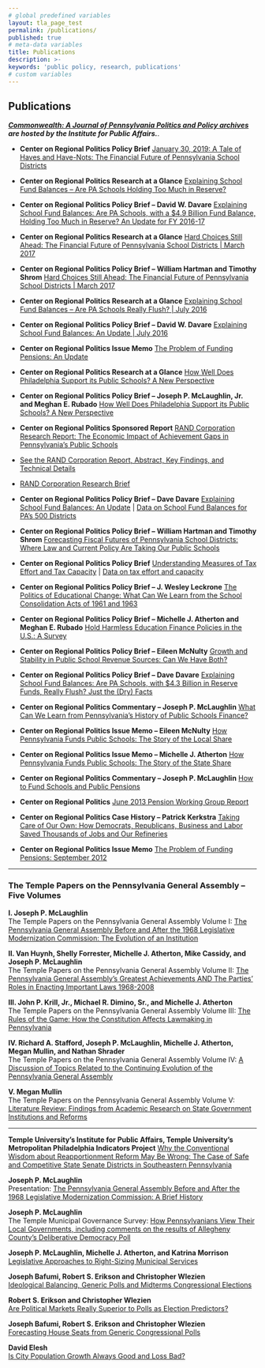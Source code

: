 ```yaml
---
# global predefined variables
layout: tla_page_test
permalink: /publications/
published: true
# meta-data variables
title: Publications
description: >-
keywords: 'public policy, research, publications'
# custom variables
---
```

## Publications
_**[Commonwealth: A Journal of Pennsylvania Politics and Policy archives](http://sites.temple.edu/commonwealth/) are hosted by the Institute for Public Affairs.**_.

- **Center on Regional Politics Policy Brief**
[January 30, 2019: A Tale of Haves and Have-Nots: The Financial Future of Pennsylvania School Districts](https://sites.temple.edu/corparchives/files/2019/08/Haves-and-Have-Nots-2019-web.pdf)

- **Center on Regional Politics Research at a Glance**
[Explaining School Fund Balances – Are PA Schools Holding Too Much in Reserve?](https://sites.temple.edu/corparchives/files/2019/08/Fund-Balances-Update-2018-at-a-Glance.pdf) 

- **Center on Regional Politics Policy Brief – David W. Davare**
[Explaining School Fund Balances: Are PA Schools, with a $4.9 Billion Fund Balance, Holding Too Much in Reserve? An Update for FY 2016-17](https://sites.temple.edu/corparchives/files/2019/08/Fund-Balance-Update-2018-web.pdf)

- **Center on Regional Politics Research at a Glance**
[Hard Choices Still Ahead: The Financial Future of Pennsylvania School Districts | March 2017](https://sites.temple.edu/corparchives/files/2019/08/Fiscal-Forecast-Update-at-a-Glance.pdf)

- **Center on Regional Politics Policy Brief – William Hartman and Timothy Shrom**
[Hard Choices Still Ahead: The Financial Future of Pennsylvania School Districts | March 2017](https://sites.temple.edu/corparchives/files/2019/08/Fiscal-Outlook-2017-Update-Policy-Brief.pdf)

- **Center on Regional Politics Research at a Glance**
[Explaining School Fund Balances – Are PA Schools Really Flush? | July 2016](https://sites.temple.edu/corparchives/files/2019/08/7-16-Fund-Balances-Update-at-a-Glance-Web.pdf)

- **Center on Regional Politics Policy Brief – David W. Davare**
[Explaining School Fund Balances: An Update | July 2016](https://sites.temple.edu/corparchives/files/2019/08/7-16update-Fund-Balance-Update-Policy-Brief-Web.pdf)

- **Center on Regional Politics Issue Memo**
[The Problem of Funding Pensions: An Update](https://sites.temple.edu/corparchives/files/2019/08/Pension-Update-Memo-June-2016.pdf)

- **Center on Regional Politics Research at a Glance**
[How Well Does Philadelphia Support its Public Schools? A New Perspective](https://drive.google.com/file/d/1CjS29VjAswK5Sn8NZ83hr-Iaspxodm0G/view?usp=sharing)

- **Center on Regional Politics Policy Brief – Joseph P. McLaughlin, Jr. and Meghan E. Rubado**
[How Well Does Philadelphia Support its Public Schools? A New Perspective](https://sites.temple.edu/corparchives/files/2019/08/2Tax-Effort-Philly-Web.pdf)

- **Center on Regional Politics Sponsored Report**
[RAND Corporation Research Report: The Economic Impact of Achievement Gaps in Pennsylvania’s Public Schools](https://sites.temple.edu/corparchives/files/2019/08/RAND_Econ-Impact-of-Achievement-Gaps-Web-1.pdf)
- [See the RAND Corporation Report, Abstract, Key Findings, and Technical Details](http://www.rand.org/pubs/research_reports/RR1159.html)
- [RAND Corporation Research Brief](http://www.rand.org/pubs/research_briefs/RB9872.html)

- **Center on Regional Politics Policy Brief – Dave Davare**
[Explaining School Fund Balances: An Update](https://sites.temple.edu/corparchives/files/2019/08/Fund-Balance-Update-2017.pdf) | [Data on School Fund Balances for PA’s 500 Districts](https://sites.temple.edu/corparchives/files/2019/08/2013-14-and-2012-13-FB.xlsx)

- **Center on Regional Politics Policy Brief – William Hartman and Timothy Shrom**
[Forecasting Fiscal Futures of Pennsylvania School Districts: Where Law and Current Policy Are Taking Our Public Schools](https://sites.temple.edu/corparchives/files/2019/08/Fiscal-Futures-Hartman-Shrom-Web.pdf)

- **Center on Regional Politics Policy Brief** 
[Understanding Measures of Tax Effort and Tax Capacity](https://sites.temple.edu/corparchives/files/2019/08/Tax-Effort-and-Capacity-Brief-Web.pdf) | [Data on tax effort and capacity](https://sites.temple.edu/corparchives/files/2019/08/CapacityEffortMHIindex.xlsx)

- **Center on Regional Politics Policy Brief – J. Wesley Leckrone**
[The Politics of Educational Change: What Can We Learn from the School Consolidation Acts of 1961 and 1963](https://sites.temple.edu/corparchives/files/2019/08/School-Consolidation-Leckrone-web.pdf)

- **Center on Regional Politics Policy Brief – Michelle J. Atherton and Meghan E. Rubado**
[Hold Harmless Education Finance Policies in the U.S.: A Survey](https://sites.temple.edu/corparchives/files/2019/08/HH-Policies-Policy-Brief.pdf)

- **Center on Regional Politics Policy Brief – Eileen McNulty**
[Growth and Stability in Public School Revenue Sources: Can We Have Both?](https://sites.temple.edu/corparchives/files/2019/08/Policy-Brief-2-Web.pdf)

- **Center on Regional Politics Policy Brief – Dave Davare**
[Explaining School Fund Balances: Are PA Schools, with $4.3 Billion in Reserve Funds, Really Flush? Just the (Dry) Facts](https://sites.temple.edu/corparchives/files/2019/08/Policy-Brief-Fund-Balances-1-1.pdf)

- **Center on Regional Politics Commentary – Joseph P. McLaughlin**
[What Can We Learn from Pennsylvania’s History of Public Schools Finance?](https://sites.temple.edu/corparchives/files/2019/08/Commentary-May-2014.pdf)

- **Center on Regional Politics Issue Memo – Eileen McNulty**
[How Pennsylvania Funds Public Schools: The Story of the Local Share](https://sites.temple.edu/corparchives/files/2019/08/Local-Share-Issue-Memo.pdf)

- **Center on Regional Politics Issue Memo – Michelle J. Atherton**
[How Pennsylvania Funds Public Schools: The Story of the State Share](https://sites.temple.edu/corparchives/files/2019/08/State-Share-Issue-Memo.pdf)

- **Center on Regional Politics Commentary – Joseph P. McLaughlin**
[How to Fund Schools and Public Pensions](https://sites.temple.edu/corparchives/files/2019/08/Commentary-August-21-2013.pdf)

- **Center on Regional Politics**
[June 2013 Pension Working Group Report](https://sites.temple.edu/corparchives/files/2019/08/Pension-Working-Group-Report-June-2013.pdf)

- **Center on Regional Politics Case History – Patrick Kerkstra**
[Taking Care of Our Own: How Democrats, Republicans, Business and Labor Saved Thousands of Jobs and Our Refineries](https://sites.temple.edu/corparchives/files/2019/08/Refinery-story-011113.pdf)

- **Center on Regional Politics Issue Memo**
[The Problem of Funding Pensions: September 2012](https://sites.temple.edu/corparchives/files/2019/08/IssueMemoPublicPensionsWebVersion0924122.pdf)

___

### The Temple Papers on the Pennsylvania General Assembly – Five Volumes
**I. Joseph P. McLaughlin**<br>
The Temple Papers on the Pennsylvania General Assembly Volume I: [The Pennsylvania General Assembly Before and After the 1968 Legislative Modernization Commission: The Evolution of an Institution](https://sites.temple.edu/corparchives/files/2019/08/Volume-I-The-Temple-Papers-on-the-PA-General-Assembly-March-2012.pdf)<br>

**II. Van Huynh, Shelly Forrester, Michelle J. Atherton, Mike Cassidy, and Joseph P. McLaughlin**<br>
The Temple Papers on the Pennsylvania General Assembly Volume II: [The Pennsylvania General Assembly’s Greatest Achievements AND The Parties’ Roles in Enacting Important Laws 1968-2008](https://sites.temple.edu/corparchives/files/2019/08/Volume-II-The-Temple-Papers-on-the-PA-General-Assembly-March-2012.pdf)<br>

**III. John P. Krill, Jr., Michael R. Dimino, Sr., and Michelle J. Atherton**<br>
The Temple Papers on the Pennsylvania General Assembly Volume III: [The Rules of the Game: How the Constitution Affects Lawmaking in Pennsylvania](https://sites.temple.edu/corparchives/files/2019/08/VolumeIIITheTemplePapersonthePAGeneralAssemblyApril2012.pdf)<br>

**IV. Richard A. Stafford, Joseph P. McLaughlin, Michelle J. Atherton, Megan Mullin, and Nathan Shrader**<br>
The Temple Papers on the Pennsylvania General Assembly Volume IV: [A Discussion of Topics Related to the Continuing Evolution of the Pennsylvania General Assembly](https://sites.temple.edu/corparchives/files/2019/08/TheTemplePapersonthePAGeneralAssemblyVolIVJune2012.pdf)<br>

**V. Megan Mullin**<br>
The Temple Papers on the Pennsylvania General Assembly Volume V: [Literature Review: Findings from Academic Research on  State Government Institutions and Reforms](https://sites.temple.edu/corparchives/files/2019/08/TheTemplePapersonthePAGeneralAssemblyVolume5June2012-1.pdf)<br>

___

**Temple University’s Institute for Public Affairs, Temple University’s Metropolitan Philadelphia Indicators Project**
[Why the Conventional Wisdom about Reapportionment Reform May Be Wrong: The Case of Safe and Competitive State Senate Districts in Southeastern Pennsylvania](https://sites.temple.edu/corparchives/files/2019/08/Policy_Report_on_Reapportionment_November_2011-1.pdf) 

**Joseph P. McLaughlin**<br>
Presentation: [The Pennsylvania General Assembly Before and After the 1968 Legislative Modernization Commission: A Brief History](https://sites.temple.edu/corparchives/files/2019/08/The_PA_GeneralAssemblyBeforeandAfterModernization02282011.pptx)<br>

**Joseph P. McLaughlin**<br>
The Temple Municipal Governance Survey: [How Pennsylvanians View Their Local Governments, including comments on the results of Allegheny County’s Deliberative Democracy Poll](https://sites.temple.edu/corparchives/files/2019/08/TempleMunicipalGovernanceSurvey120210.pdf)<br>

**Joseph P. McLaughlin, Michelle J. Atherton, and Katrina Morrison**<br>
[Legislative Approaches to Right-Sizing Municipal Services](https://sites.temple.edu/corparchives/files/2019/08/LegislativeApproachestoRightSizingMunicipalServices-5.pdf)<br>

**Joseph Bafumi, Robert S. Erikson and Christopher Wlezien**<br>
[Ideological Balancing, Generic Polls and Midterms Congressional Elections](https://sites.temple.edu/corparchives/files/2019/08/Bafumi-Erikson-Wlezien-Midterm-Elections.pdf)<br>

**Robert S. Erikson and Christopher Wlezien**<br>
[Are Political Markets Really Superior to Polls as Election Predictors?](https://sites.temple.edu/corparchives/files/2019/08/Erikson-and-Wlezien-WAPOR-2005.pdf)<br>

**Joseph Bafumi, Robert S. Erikson and Christopher Wlezien**<br>
[Forecasting House Seats from Generic Congressional Polls](https://sites.temple.edu/corparchives/files/2019/08/Forecasting-House-Seats-from-Generic-Congressional-Polls.pdf)<br>

**David Elesh**<br>
[Is City Population Growth Always Good and Loss Bad?](https://sites.temple.edu/corparchives/files/2019/08/EleshPopChange.pdf)<br>
